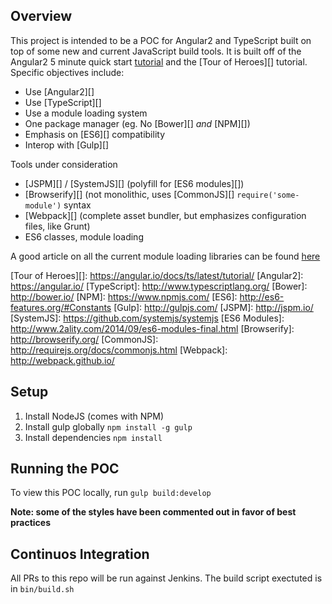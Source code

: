 ## Overview
This project is intended to be a POC for Angular2 and TypeScript built on top of some new and current JavaScript
build tools.  It is built off of the Angular2 5 minute quick start [tutorial][] and the [Tour of Heroes][] tutorial.
Specific objectives include:

- Use [Angular2][]
- Use [TypeScript][]
- Use a module loading system
- One package manager (eg. No [Bower][] _and_ [NPM][])
- Emphasis on [ES6][] compatibility
- Interop with [Gulp][]

Tools under consideration

- [JSPM][] / [SystemJS][] (polyfill for [ES6 modules][])
- [Browserify][] (not monolithic, uses [CommonJS][] `require('some-module')` syntax
- [Webpack][] (complete asset bundler, but emphasizes configuration files, like Grunt)
- ES6 classes, module loading

A good article on all the current module loading libraries can be found [here][]

[tutorial]: https://angular.io/docs/ts/latest/quickstart.html
[Tour of Heroes][]: https://angular.io/docs/ts/latest/tutorial/
[Angular2]: https://angular.io/
[TypeScript]: http://www.typescriptlang.org/
[Bower]: http://bower.io/
[NPM]: https://www.npmjs.com/
[ES6]: http://es6-features.org/#Constants
[Gulp]: http://gulpjs.com/
[JSPM]: http://jspm.io/
[SystemJS]: https://github.com/systemjs/systemjs
[ES6 Modules]: http://www.2ality.com/2014/09/es6-modules-final.html
[Browserify]: http://browserify.org/
[CommonJS]: http://requirejs.org/docs/commonjs.html
[Webpack]: http://webpack.github.io/

[here]: http://survivejs.com/webpack_react/webpack_compared/

## Setup
1. Install NodeJS (comes with NPM)
2. Install gulp globally `npm install -g gulp`
3. Install dependencies `npm install`

## Running the POC
To view this POC locally, run `gulp build:develop`

**Note: some of the styles have been commented out in favor of best practices**

## Continuos Integration
All PRs to this repo will be run against Jenkins.  The build script exectuted is in `bin/build.sh`